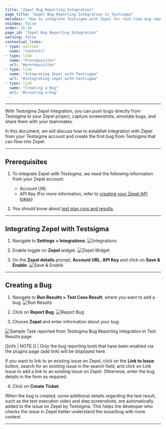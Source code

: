 ```yaml
---
title: "Zepel Bug Reporting Integration"
page_title: "Zepel Bug Reporting Integration in Testsigma"
metadesc: "How to integrate Testsigma with Zepel for real-time bug reporting during Test Runs | Push bugs directly from Testsigma to your Zepel's project"
noindex: false
order: 16.36
page_id: "Zepel Bug Reporting Integration"
warning: false
contextual_links:
- type: section
  name: "Contents"
- type: link
  name: "Prerequisites"
  url: "#prerequisites"
- type: link
  name: "Integrating Zepel with Testsigma"
  url: "#integrating-zepel-with-testsigma"
- type: link
  name: "Creating a Bug"
  url: "#creating-a-bug"
---
```


---

With Testsigma Zepel integration, you can push bugs directly from Testsigma to your Zepel project, capture screenshots, annotate bugs, and share them with your teammates.

In this document, we will discuss how to establish Integration with Zepel from your Testsigma account and create the first bug from Testsigma that can flow into Zepel.

---

## **Prerequisites**

1. To integrate Zepel with Testsigma, we need the following information from your Zepel account:
    - Account URL
    - API Key (For more information, refer to [creating your Zepel API token](https://zepel.io/developers/api/v1/#authentication))

2. You should know about [test plan runs and results](https://testsigma.com/docs/runs/test-plan-executions/).



---

## **Integrating Zepel with Testsigma**

1. Navigate to **Settings > Integrations**.
![Integrations](https://s3.amazonaws.com/static-docs.testsigma.com/new_images/projects/applications/mstinav.png)


2. Enable toggle on **Zepel** widget.
![Zepel Widget](https://s3.amazonaws.com/static-docs.testsigma.com/new_images/projects/applications/zitgl.png)

3. On the **Zepel details** prompt, **Account URL**, **API Key** and click on **Save & Enable**.
![Save & Enable](https://s3.amazonaws.com/static-docs.testsigma.com/new_images/projects/applications/zidtails.png)



---


## **Creating a Bug**

1. Navigate to **Run Results > Test Case Result**, where you want to add a bug.
![Run Results](https://s3.amazonaws.com/static-docs.testsigma.com/new_images/projects/applications/tcresultyt.png)


2. Click on **Report Bug**.
![Report Bug](https://s3.amazonaws.com/static-docs.testsigma.com/new_images/projects/applications/reportbugyt.png)


3. Choose **Zepel** and enter information about your bug.

![Sample Task reported from Testsigma Bug Reporting Integration in Test Results page](https://docs.testsigma.com/images/zepel/plugins-create-zepel-bug-form-filled.png)

[[info | NOTE:]]
| Only the bug reporting tools that have been enabled via the plugins page (add link) will be displayed here.

If you want to link to an existing issue on Zepel, click on the **Link to Issue** button, search for an existing issue in the search field, and click on Link Issue to add a link to an existing Issue on Zepel. Otherwise, enter the bug details in the form as required.

4. Click on **Create Ticket**.



When the bug is created, some additional details regarding the test result, such as the test execution video and step screenshots, are automatically added to the issue on Zepel by Testsigma. This helps the developer who checks the issue in Zepel better understand the issue/bug with more context.





---